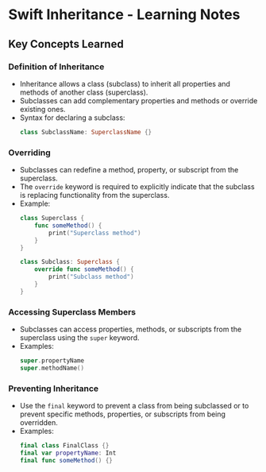 
# Swift Inheritance - Learning Notes

## Key Concepts Learned

### Definition of Inheritance
- Inheritance allows a class (subclass) to inherit all properties and methods of another class (superclass).
- Subclasses can add complementary properties and methods or override existing ones.
- Syntax for declaring a subclass:
  ```swift
  class SubclassName: SuperclassName {}
  ```

### Overriding
- Subclasses can redefine a method, property, or subscript from the superclass.
- The `override` keyword is required to explicitly indicate that the subclass is replacing functionality from the superclass.
- Example:
  ```swift
  class Superclass {
      func someMethod() {
          print("Superclass method")
      }
  }

  class Subclass: Superclass {
      override func someMethod() {
          print("Subclass method")
      }
  }
  ```

### Accessing Superclass Members
- Subclasses can access properties, methods, or subscripts from the superclass using the `super` keyword.
- Examples:
  ```swift
  super.propertyName
  super.methodName()
  ```

### Preventing Inheritance
- Use the `final` keyword to prevent a class from being subclassed or to prevent specific methods, properties, or subscripts from being overridden.
- Examples:
  ```swift
  final class FinalClass {}
  final var propertyName: Int
  final func someMethod() {}
  ```

### 

